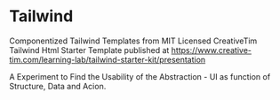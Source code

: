 # Tailwind

 Componentized Tailwind Templates from MIT Licensed CreativeTim Tailwind Html Starter Template published at https://www.creative-tim.com/learning-lab/tailwind-starter-kit/presentation

A Experiment to Find the Usability of the Abstraction - UI as function of Structure, Data and Acion.